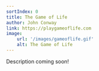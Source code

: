 ```yaml
---
sortIndex: 0
title: The Game of Life
author: John Conway
link: https://playgameoflife.com
image:
    url: '/images/gameoflife.gif'
    alt: The Game of Life
---
```


Description coming soon!

